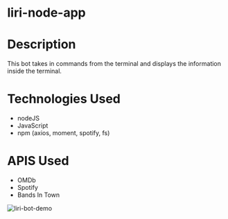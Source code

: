 # liri-node-app
# Description
This bot takes in commands from the terminal and displays the information inside the terminal.

# Technologies Used
- nodeJS
- JavaScript
- npm (axios, moment, spotify, fs)

# APIS Used
- OMDb
- Spotify
- Bands In Town

![liri-bot-demo](./assets/images/liri-bot-demo)